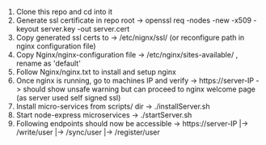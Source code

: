 1.  Clone this repo and cd into it
2.  Generate ssl certificate in repo root                 -> openssl req -nodes -new -x509 -keyout server.key -out server.cert
3.  Copy generated ssl certs to                           -> /etc/nignx/ssl/ (or reconfigure path in nginx configuration file)
4.  Copy Nginx/nginx-configuration file                   -> /etc/nginx/sites-available/ , rename as 'default'
5.  Follow Nginx/nginx.txt to install and setup nginx
6.  Once nginx is running, go to machines IP and verify   -> https://server-IP -> should show unsafe warning but can proceed to nginx welcome page
    (as server used self signed ssl)
7.  Install micro-services from scripts/ dir              -> ./installServer.sh
8.  Start node-express microservices                      -> ./startServer.sh
9.  Following endpoints should now be accessible          -> https://server-IP
                                                                    |-> /write/user
                                                                    |-> /sync/user
                                                                    |-> /register/user
                                                                   
